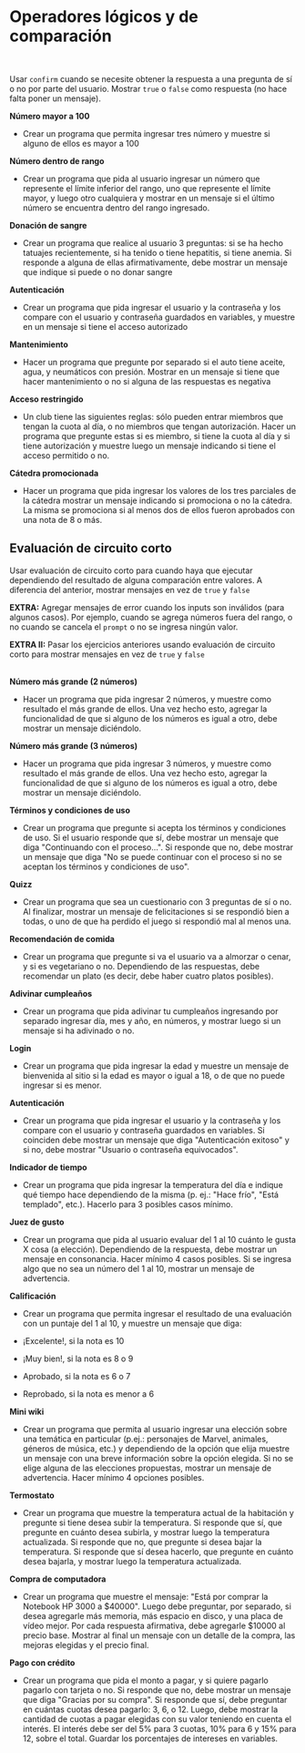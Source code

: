 # Operadores lógicos y de comparación
<br>

Usar `confirm` cuando se necesite obtener la respuesta a una pregunta de sí o no por parte del usuario. Mostrar  `true` o `false` como respuesta (no hace falta poner un mensaje). 

**Número mayor a 100**
- Crear un programa que permita ingresar tres número y muestre si alguno de ellos es mayor a 100

**Número dentro de rango**
- Crear un programa que pida al usuario ingresar un número que represente el límite inferior del rango, uno que represente el límite mayor, y luego otro cualquiera y mostrar en un mensaje  si el último número se encuentra dentro del rango ingresado.

**Donación de sangre**
- Crear un programa que realice al usuario 3 preguntas: si se ha hecho tatuajes recientemente, si ha tenido o tiene hepatitis, si tiene anemia. Si responde a alguna de ellas afirmativamente, debe mostrar un mensaje que indique si puede o no donar sangre

**Autenticación**
- Crear un programa que pida ingresar el usuario y la contraseña y los compare con el usuario y contraseña guardados en variables, y muestre en un mensaje si tiene el acceso autorizado

**Mantenimiento**
- Hacer un programa que pregunte por separado si el auto tiene aceite, agua, y neumáticos con presión. Mostrar en un mensaje si tiene que hacer mantenimiento o no si alguna de las respuestas es negativa

**Acceso restringido**
- Un club tiene las siguientes reglas: sólo pueden entrar miembros que tengan la cuota al día, o no miembros que tengan autorización. Hacer un programa que pregunte estas si es miembro, si tiene la cuota al día y si tiene autorización y muestre luego un mensaje indicando si tiene el acceso permitido o no.

**Cátedra promocionada**
- Hacer un programa que pida ingresar los valores de los tres parciales de la cátedra mostrar un mensaje indicando si promociona o no la cátedra. La misma se promociona si al menos dos de ellos fueron aprobados con una nota de 8 o más.

## Evaluación de circuito corto

Usar evaluación de circuito corto para cuando haya que ejecutar dependiendo del resultado de alguna comparación entre valores. A diferencia del anterior, mostrar mensajes en vez de `true` y `false`

**EXTRA:** Agregar mensajes de error cuando los inputs son inválidos (para algunos casos). Por ejemplo, cuando se agrega números fuera del rango, o no cuando se cancela el `prompt` o no se ingresa ningún valor.

**EXTRA II:** Pasar los ejercicios anteriores usando evaluación de circuito corto para mostrar mensajes en vez de `true` y `false`
<br>
<br>


**Número más grande (2 números)**

- Hacer un programa que pida ingresar 2 números, y muestre como resultado el más grande de ellos. Una vez hecho esto, agregar la funcionalidad de que si alguno de los números es igual a otro, debe mostrar un mensaje diciéndolo.

**Número más grande (3 números)**

- Hacer un programa que pida ingresar 3 números, y muestre como resultado el más grande de ellos. Una vez hecho esto, agregar la funcionalidad de que si alguno de los números es igual a otro, debe mostrar un mensaje diciéndolo.

**Términos y condiciones de uso**
- Crear un programa que pregunte si acepta los términos y condiciones de uso. Si el usuario responde que sí, debe mostrar un mensaje que diga "Continuando con el proceso...". Si responde que no, debe mostrar un mensaje que diga "No se puede continuar con el proceso si no se aceptan los términos y condiciones de uso".

**Quizz**
- Crear un programa que sea un cuestionario con 3 preguntas de sí o no. Al finalizar, mostrar un mensaje de felicitaciones si se respondió bien a todas, o uno de que ha perdido el juego si respondió mal al menos una.

**Recomendación de comida**
- Crear un programa que pregunte si va el usuario va a almorzar o cenar, y si es vegetariano o no. Dependiendo de las respuestas, debe recomendar un plato (es decir, debe haber cuatro platos posibles).

**Adivinar cumpleaños**
- Crear un programa que pida adivinar tu cumpleaños ingresando por separado ingresar día, mes y año, en números, y mostrar luego si un mensaje si ha adivinado o no.

**Login**
- Crear un programa que pida ingresar la edad y muestre un mensaje de bienvenida al sitio si la edad es mayor o igual a 18, o de que no puede ingresar si es menor.

**Autenticación**
- Crear un programa que pida ingresar el usuario y la contraseña y los compare con el usuario y contraseña guardados en variables. Si coinciden debe mostrar un mensaje que diga "Autenticación exitoso" y si no, debe mostrar "Usuario o contraseña equivocados".

**Indicador de tiempo**
- Crear un programa que pida ingresar la temperatura del día e indique qué tiempo hace dependiendo de la misma (p. ej.: "Hace frío", "Está templado", etc.). Hacerlo para 3 posibles casos mínimo.

**Juez de gusto**
- Crear un programa que pida al usuario evaluar del 1 al 10 cuánto le gusta X cosa (a elección). Dependiendo de la respuesta, debe mostrar un mensaje en consonancia. Hacer mínimo 4 casos posibles. Si se ingresa algo que no sea un número del 1 al 10, mostrar un mensaje de advertencia.

**Calificación**
- Crear un programa que permita ingresar el resultado de una evaluación con un puntaje del 1 al 10, y muestre un mensaje que diga: 

- ¡Excelente!, si la nota es 10
- ¡Muy bien!, si la nota es 8 o 9
- Aprobado, si la nota es 6 o 7
- Reprobado, si la nota es menor a 6

**Mini wiki**
- Crear un programa que permita al usuario ingresar una elección sobre una temática en particular (p.ej.: personajes de Marvel, animales, géneros de música, etc.) y dependiendo de la opción que elija muestre un mensaje con una breve información sobre la opción elegida. Si no se elige alguna de las elecciones propuestas, mostrar un mensaje de advertencia. Hacer mínimo 4 opciones posibles.

**Termostato**
- Crear un programa que muestre la temperatura actual de la habitación y pregunte si tiene desea subir la temperatura. Si responde que sí, que pregunte en cuánto desea subirla, y mostrar luego la temperatura actualizada. Si responde que no, que pregunte si desea bajar la temperatura. Si responde que sí desea hacerlo, que pregunte en cuánto desea bajarla, y mostrar luego la temperatura actualizada. 

**Compra de computadora**
- Crear un programa que muestre el mensaje: "Está por comprar la Notebook HP 3000 a $40000". Luego debe preguntar, por separado, si desea agregarle más memoria, más espacio en disco, y una placa de vídeo mejor. Por cada respuesta afirmativa, debe agregarle $10000 al precio base. Mostrar al final un mensaje con un detalle de la compra, las mejoras elegidas y el precio final.

**Pago con crédito**
- Crear un programa que pida el monto a pagar, y si quiere pagarlo pagarlo con tarjeta o no. Si responde que no, debe mostrar un mensaje que diga "Gracias por su compra". Si responde que sí, debe preguntar en cuántas cuotas desea pagarlo: 3, 6, o 12. Luego, debe mostrar la cantidad de cuotas a pagar elegidas con su valor teniendo en cuenta el interés. El interés debe ser del 5% para 3 cuotas, 10% para 6 y 15% para 12, sobre el total. Guardar los porcentajes de intereses en variables.
